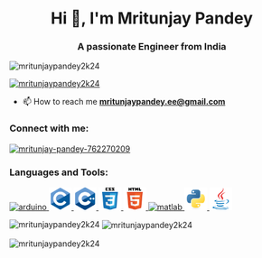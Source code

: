 <h1 align="center">Hi 👋, I'm Mritunjay Pandey</h1>
<h3 align="center">A passionate Engineer from India</h3>

<p align="left">
  <img src="https://komarev.com/ghpvc/?username=mritunjaypandey2k24&label=Profile%20views&color=0e75b6&style=flat" alt="mritunjaypandey2k24" />
</p>

<p align="left">
  <a href="https://github.com/ryo-ma/github-profile-trophy">
    <img src="https://github-profile-trophy.vercel.app/?username=mritunjaypandey2k24" alt="mritunjaypandey2k24" />
  </a>
</p>

- 📫 How to reach me **mritunjaypandey.ee@gmail.com**

<h3 align="left">Connect with me:</h3>
<p align="left">
  <a href="https://linkedin.com/in/mritunjay-pandey-762270209" target="blank">
    <img align="center" src="https://raw.githubusercontent.com/rahuldkjain/github-profile-readme-generator/master/src/images/icons/Social/linked-in-alt.svg" alt="mritunjay-pandey-762270209" height="30" width="40" />
  </a>
</p>

<h3 align="left">Languages and Tools:</h3>
<p align="left">
  <a href="https://www.arduino.cc/" target="_blank" rel="noreferrer">
    <img src="https://cdn.worldvectorlogo.com/logos/arduino-1.svg" alt="arduino" width="40" height="40"/>
  </a>
  <a href="https://www.cprogramming.com/" target="_blank" rel="noreferrer">
    <img src="https://raw.githubusercontent.com/devicons/devicon/master/icons/c/c-original.svg" alt="c" width="40" height="40"/>
  </a>
  <a href="https://www.w3schools.com/cpp/" target="_blank" rel="noreferrer">
    <img src="https://raw.githubusercontent.com/devicons/devicon/master/icons/cplusplus/cplusplus-original.svg" alt="cplusplus" width="40" height="40"/>
  </a>
  <a href="https://www.w3schools.com/css/" target="_blank" rel="noreferrer">
    <img src="https://raw.githubusercontent.com/devicons/devicon/master/icons/css3/css3-original-wordmark.svg" alt="css3" width="40" height="40"/>
  </a>
  <a href="https://www.w3.org/html/" target="_blank" rel="noreferrer">
    <img src="https://raw.githubusercontent.com/devicons/devicon/master/icons/html5/html5-original-wordmark.svg" alt="html5" width="40" height="40"/>
  </a>
  <a href="https://www.mathworks.com/" target="_blank" rel="noreferrer">
    <img src="https://upload.wikimedia.org/wikipedia/commons/2/21/Matlab_Logo.png" alt="matlab" width="40" height="40"/>
  </a>
  <a href="https://www.python.org" target="_blank" rel="noreferrer">
    <img src="https://raw.githubusercontent.com/devicons/devicon/master/icons/python/python-original.svg" alt="python" width="40" height="40"/>
  </a>
  <a href="https://www.java.com" target="_blank" rel="noreferrer">
    <img src="https://raw.githubusercontent.com/devicons/devicon/master/icons/java/java-original.svg" alt="java" width="40" height="40"/>
  </a>
</p>

<p><img align="left" src="https://github-readme-stats.vercel.app/api/top-langs?username=mritunjaypandey2k24&show_icons=true&locale=en&layout=compact" alt="mritunjaypandey2k24" /></p>

<p>&nbsp;<img align="center" src="https://github-readme-stats.vercel.app/api?username=mritunjaypandey2k24&show_icons=true&locale=en" alt="mritunjaypandey2k24" /></p>

<p><img align="center" src="https://github-readme-streak-stats.herokuapp.com/?user=mritunjaypandey2k24&" alt="mritunjaypandey2k24" /></p>
